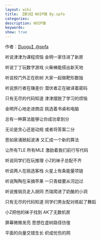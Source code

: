 ```yaml
---
layout: wiki
title: 【歌词】NOIP镇 By.spfa
categories: 
description: NOIP镇
keywords: 
show: true
---
```

作者：[【luogu】@spfa](https://www.luogu.org/space/show?uid=17850)

听说津津为课程烦恼 金明一家住进了新房 

听说丁丁玩数字游戏 火柴棒能搭出新天地 

听说校门外正在砍树 大家一起做靶形数独 

听说旅行者在赚差价 潜伏者正在破译着密码 

只有无尽的代码知道 津津摆脱了学习的烦恼

金明开心地走进商店 挑选着书桌和电脑 

总有一种算法能够让你成功拿到分

无论是贪心还是动规 或者将答案二分 

思如泉涌掀起波涛 又汇成一个新的算法 

让所有TLE 所有MLE 激励着我们前行写代码 

听说同学们在玩推理 小Z的袜子总配不齐 


听说两人在挑选客栈 火星上有条能量项链 

听说陶陶在采摘苹果 一只青蛙要从河边过 

听说推销员走入胡同 杰瑞爬进了奶酪的小洞 

只有无尽的代码知道 同学们男女配对练起了舞蹈

小Z把他的袜子找到 AK了无数机房

屏幕微微发亮 思想在虚树路径彷徨

平面的向量交错生长 织成忧伤的网
